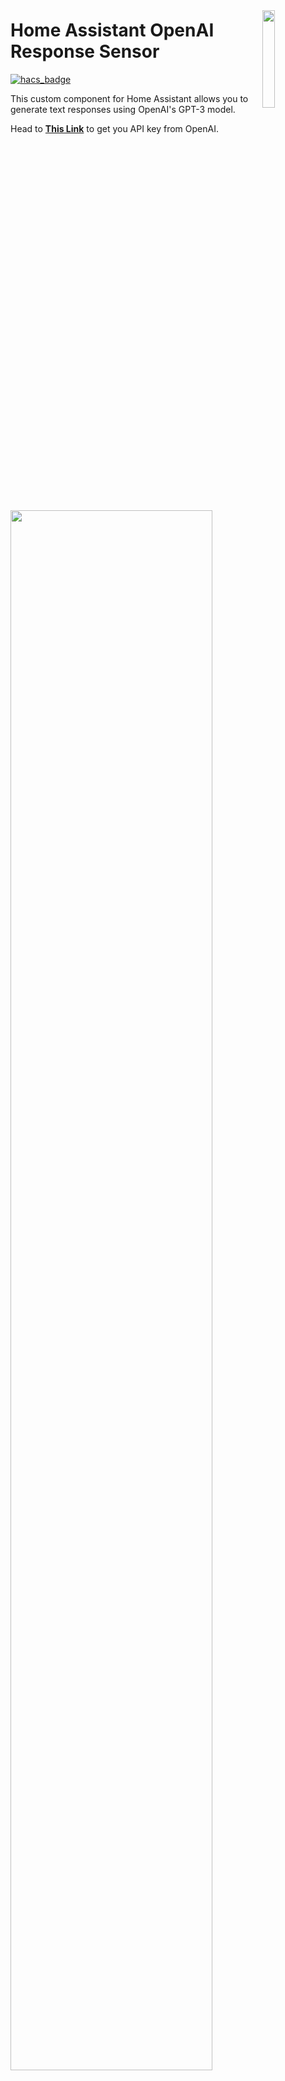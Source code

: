 <img src="https://raw.githubusercontent.com/Hassassistant/openai_response/main/miscChatGPT_image.PNG"
     width="20%"
     align="right"
     style="float: right; margin: 10px 0px 20px 20px;" />

# Home Assistant OpenAI Response Sensor

[![hacs_badge](https://img.shields.io/badge/HACS-Default-orange.svg)](https://github.com/custom-components/hacs)

This custom component for Home Assistant allows you to generate text responses using OpenAI's GPT-3 model.

Head to **[This Link](https://platform.openai.com/account/api-keys)** to get you API key from OpenAI. 

<img src="https://raw.githubusercontent.com/Hassassistant/openai_response/main/misc/Capture1.jpg"
     width="80%" />



## Installation
**1.** Copy the **openai_response** folder to your Home Assistant's custom_components directory. If you don't have a **custom_components** directory, create one in the same directory as your **configuration.yaml** file.

**2.** Add the following lines to your Home Assistant **configuration.yaml** file:

```yaml
sensor:
  - platform: openai_response
    api_key: YOUR_OPENAI_API_KEY
    model: "text-davinci-003" # Optional, defaults to "text-davinci-003"
    name: "hassio_openai_response" # Optional, defaults to "hassio_openai_response"
```
Replace **YOUR_OPENAI_API_KEY** with your actual OpenAI API key.

**3.** Restart Home Assistant.

## Usage
Create an **input_text.gpt_input** entity in Home Assistant to serve as the input for the GPT-3 model. Add the following lines to your configuration.yaml file:

```yaml
input_text:
  gpt_input:
    name: GPT-3 Input
```
Note you can also create this input_text via the device helpers page!

If you are creating via YAML, you will need to restart again to activate the new entity,

To generate a response from GPT-3, update the **input_text.gpt_input** entity with the text you want to send to the model. The generated response will be available as an attribute of the **sensor.hassio_openai_response** entity.

## Example
To display the GPT-3 input and response in your Home Assistant frontend, add the following to your **ui-lovelace.yaml** file or create a card in the Lovelace UI:

```yaml
type: grid
square: false
columns: 1
cards:
  - type: entities
    entities:
      - entity: input_text.gpt_input
  - type: markdown
    content: '{{ state_attr(''sensor.hassio_openai_response'', ''response_text'') }}'
    title: ChatGPT Response
```
Now you can type your text in the GPT-3 Input field, and the generated response will be displayed in the response card.

<img src="https://github.com/Hassassistant/openai_response/blob/main/misc/Card.PNG"
     width="50%" />

## License
This project is licensed under the MIT License - see the **[LICENSE](https://chat.openai.com/LICENSE)** file for details.

**Disclaimer:** This project is not affiliated with or endorsed by OpenAI. Use the GPT-3 API at your own risk, and be aware of the API usage costs associated with the OpenAI API.
